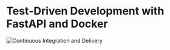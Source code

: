 # Test-Driven Development with FastAPI and Docker

![Continuous Integration and Delivery](https://github.com/jkoech/fastapi-tdd-docker/workflows/Continuous%20Integration%20and%20Delivery/badge.svg?branch=main)
